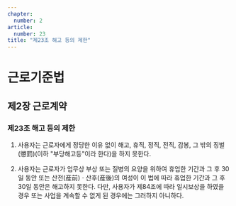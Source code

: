 ```yaml
---
chapter:
  number: 2
article:
  number: 23
title: "제23조 해고 등의 제한"
---
```

# 근로기준법

## 제2장 근로계약

### 제23조 해고 등의 제한

1. 사용자는 근로자에게 정당한 이유 없이 해고, 휴직, 정직, 전직, 감봉, 그 밖의 징벌(懲罰)(이하 "부당해고등"이라 한다)을 하지 못한다.

2. 사용자는 근로자가 업무상 부상 또는 질병의 요양을 위하여 휴업한 기간과 그 후 30일 동안 또는 산전(産前)ㆍ산후(産後)의 여성이 이 법에 따라 휴업한 기간과 그 후 30일 동안은 해고하지 못한다. 다만, 사용자가 제84조에 따라 일시보상을 하였을 경우 또는 사업을 계속할 수 없게 된 경우에는 그러하지 아니하다.
